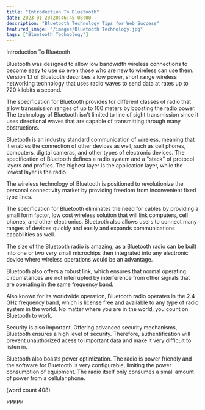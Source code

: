 ```yaml
---
title: "Introduction To Bluetooth"
date: 2023-01-20T20:46:45-08:00
description: "Bluetooth Technology Tips for Web Success"
featured_image: "/images/Bluetooth Technology.jpg"
tags: ["Bluetooth Technology"]
---
```


Introduction To Bluetooth

Bluetooth was designed to allow low bandwidth wireless
connections to become easy to use so even those who
are new to wireless can use them.  Version 1.1 of 
Bluetooth describes a low power, short range wireless
networking technology that uses radio waves to send
data at rates up to 720 kilobits a second.

The specification for Bluetooth provides for different
classes of radio that allow transmission ranges of
up to 100 meters by boosting the radio power.  The
technology of Bluetooth isn't limited to line of 
sight transmission since it uses directional waves
that are capable of transmitting through many 
obstructions.

Bluetooth is an industry standard communication of
wireless, meaning that it enables the connection
of other devices as well, such as cell phones,
computers, digital cameras, and other types of
electronic devices.  The specification of Bluetooth
defines a radio system and a "stack" of protocol 
layers and profiles.  The highest layer is the
application layer, while the lowest layer is the
radio.

The wireless technology of Bluetooth is positioned
to revolutionize the personal connectivity market
by providing freedom from inconvenient fixed type 
lines.  

The specification for Bluetooth eliminates the need
for cables by providing a small form factor, low
cost wireless solution that will link computers,
cell phones, and other electronics.  Bluetooth
also allows users to connect many ranges of devices
quickly and easily and expands communications 
capabilities as well.

The size of the Bluetooth radio is amazing, as a
Bluetooth radio can be built into one or two very
small microchips then integrated into any electronic
device where wireless operations would be an 
advantage.

Bluetooth also offers a robust link, which ensures
that normal operating circumstances are not 
interrupted by interference from other signals
that are operating in the same frequency band.

Also known for its worldwide operation, Bluetooth
radio operates in the 2.4 GHz frequency band, which
is license free and available to any type of 
radio system in the world.  No matter where you
are in the world, you count on Bluetooth to work.

Security is also important.  Offering advanced
security mechanisms, Bluetooth ensures a high level
of security.  Therefore, authentification will 
prevent unauthorized acess to important data and
make it very difficult to listen in.

Bluetooth also boasts power optimization.  The radio
is power friendly and the software for Bluetooth
is very configurable, limiting the power consumption
of equipment.  The radio itself only consumes a 
small amount of power from a cellular phone.

(word count 408)

PPPPP

